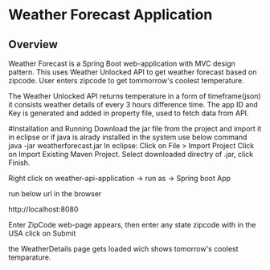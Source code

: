 # Weather Forecast Application

## Overview
Weather Forecast is a Spring Boot web-application with MVC design pattern. This uses Weather Unlocked API to get weather forecast based on zipcode. User enters zipcode to get tommorrow's coolest temperature. 

The Weather Unlocked API returns temperature in a form of timeframe(json) it consists weather details of every 3 hours difference time. The app ID and Key is generated and added in property file, used to fetch data from API. 

#Installation and Running
Download the jar file from the project and import it in eclipse or if java is alrady installed in the system use below command 
java -jar weatherforecast.jar 
In eclipse: 
Click on File > Import Project 
Click on Import Existing Maven Project.
Select downloaded directry of .jar, click Finish. 

Right click on weather-api-application -> run as -> Spring boot App


run below url in the browser 

http://localhost:8080

Enter ZipCode web-page appears, then enter any state zipcode with in the USA click on Submit 

the WeatherDetails page gets loaded wich shows tomorrow's coolest temparature. 




